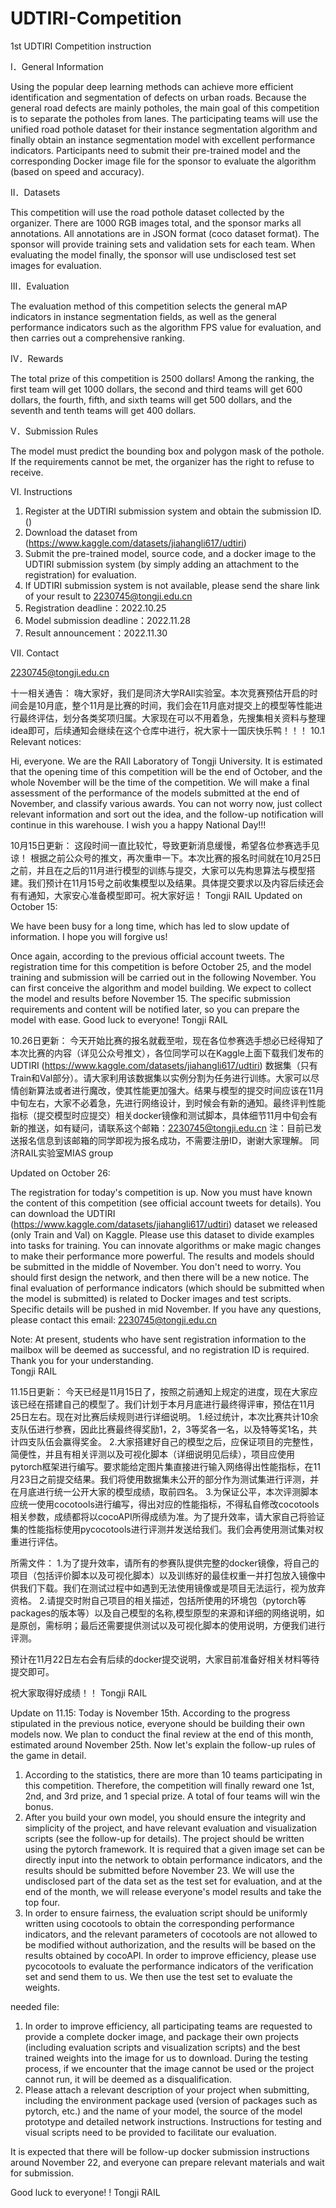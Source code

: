 # UDTIRI-Competition
1st UDTIRI Competition instruction 

I．General Information

  Using the popular deep learning methods can achieve more efficient identification and segmentation of defects on urban roads. Because the general road defects are mainly potholes, the main goal of this competition is to separate the potholes from lanes. The participating teams will use the unified road pothole dataset for their instance segmentation algorithm and finally obtain an instance segmentation model with excellent performance indicators. Participants need to submit their pre-trained model and the corresponding Docker image file for the sponsor to evaluate the algorithm (based on speed and accuracy).

II．Datasets

  This competition will use the road pothole dataset collected by the organizer. There are 1000 RGB images total, and the sponsor marks all annotations. All annotations are in JSON format (coco dataset format). The sponsor will provide training sets and validation sets for each team. When evaluating the model finally, the sponsor will use undisclosed test set images for evaluation.

III．Evaluation

  The evaluation method of this competition selects the general mAP indicators in instance segmentation fields, as well as the general performance indicators such as the algorithm FPS value for evaluation, and then carries out a comprehensive ranking.

IV．Rewards

  The total prize of this competition is 2500 dollars! Among the ranking, the first team will get 1000 dollars, the second and third teams will get 600 dollars, the fourth, fifth, and sixth teams will get 500 dollars, and the seventh and tenth teams will get 400 dollars. 

V．Submission Rules

  The model must predict the bounding box and polygon mask of the pothole. If the requirements cannot be met, the organizer has the right to refuse to receive.

VI. Instructions

1.	Register at the UDTIRI submission system and obtain the submission ID.()
2.	Download the dataset from (https://www.kaggle.com/datasets/jiahangli617/udtiri)
3.	Submit the pre-trained model, source code, and a docker image to the UDTIRI submission system (by simply adding an attachment to the registration) for evaluation.
4.	If UDTIRI submission system is not available, please send the share link of your result to 2230745@tongji.edu.cn
5.  Registration deadline：2022.10.25
6.  Model submission deadline：2022.11.28
7.  Result announcement：2022.11.30

VII. Contact

  2230745@tongji.edu.cn


十一相关通告：
嗨大家好，我们是同济大学RAIl实验室。本次竞赛预估开启的时间会是10月底，整个11月是比赛的时间，我们会在11月底对提交上的模型等性能进行最终评估，划分各类奖项归属。大家现在可以不用着急，先搜集相关资料与整理idea即可，后续通知会继续在这个仓库中进行，祝大家十一国庆快乐鸭！！！
10.1 Relevant notices:

Hi, everyone. We are the RAIl Laboratory of Tongji University. It is estimated that the opening time of this competition will be the end of October, and the whole November will be the time of the competition. We will make a final assessment of the performance of the models submitted at the end of November, and classify various awards. You can not worry now, just collect relevant information and sort out the idea, and the follow-up notification will continue in this warehouse. I wish you a happy National Day!!!


10月15日更新：
这段时间一直比较忙，导致更新消息缓慢，希望各位参赛选手见谅！
根据之前公众号的推文，再次重申一下。本次比赛的报名时间就在10月25日之前，并且在之后的11月进行模型的训练与提交，大家可以先构思算法与模型搭建。我们预计在11月15号之前收集模型以及结果。具体提交要求以及内容后续还会有有通知，大家安心准备模型即可。祝大家好运！
                                                                                 Tongji RAIL
Updated on October 15:

We have been busy for a long time, which has led to slow update of information. I hope you will forgive us!

Once again, according to the previous official account tweets. The registration time for this competition is before October 25, and the model training and submission will be carried out in the following November. You can first conceive the algorithm and model building. We expect to collect the model and results before November 15. The specific submission requirements and content will be notified later, so you can prepare the model with ease. Good luck to everyone!
                                                                                 Tongji RAIL

10.26日更新：
今天开始比赛的报名就截至啦，现在各位参赛选手想必已经得知了本次比赛的内容（详见公众号推文），各位同学可以在Kaggle上面下载我们发布的UDTIRI (https://www.kaggle.com/datasets/jiahangli617/udtiri) 数据集（只有Train和Val部分）。请大家利用该数据集以实例分割为任务进行训练。大家可以尽情创新算法或者进行魔改，使其性能更加强大。结果与模型的提交时间应该在11月中旬左右，大家不必着急，先进行网络设计，到时候会有新的通知。最终评判性能指标（提交模型时应提交）相关docker镜像和测试脚本，具体细节11月中旬会有新的推送，如有疑问，请联系这个邮箱：2230745@tongji.edu.cn
注：目前已发送报名信息到该邮箱的同学即视为报名成功，不需要注册ID，谢谢大家理解。
                                                                                                                同济RAIL实验室MIAS group
                                                                                                                
Updated on October 26:

The registration for today's competition is up. Now you must have known the content of this competition (see official account tweets for details). You can download the UDTIRI (https://www.kaggle.com/datasets/jiahangli617/udtiri) dataset we released (only Train and Val) on Kaggle. Please use this dataset to divide examples into tasks for training. You can innovate algorithms or make magic changes to make their performance more powerful. The results and models should be submitted in the middle of November. You don't need to worry. You should first design the network, and then there will be a new notice. The final evaluation of performance indicators (which should be submitted when the model is submitted) is related to Docker images and test scripts. Specific details will be pushed in mid November. If you have any questions, please contact this email: 2230745@tongji.edu.cn

Note: At present, students who have sent registration information to the mailbox will be deemed as successful, and no registration ID is required. Thank you for your understanding.                                                                                                             
                                                                                 Tongji RAIL

11.15日更新：
今天已经是11月15日了，按照之前通知上规定的进度，现在大家应该已经在搭建自己的模型了。我们计划于本月月底进行最终得评审，预估在11月25日左右。现在对比赛后续规则进行详细说明。
1.经过统计，本次比赛共计10余支队伍进行参赛，因此比赛最终得奖励1，2，3等奖各一名，以及特等奖1名，共计四支队伍会赢得奖金。
2.大家搭建好自己的模型之后，应保证项目的完整性，简便性，并且有相关评测以及可视化脚本（详细说明见后续），项目应使用pytorch框架进行编写。要求能给定图片集直接进行输入网络得出性能指标，在11月23日之前提交结果。我们将使用数据集未公开的部分作为测试集进行评测，并在月底进行统一公开大家的模型成绩，取前四名。
3.为保证公平，本次评测脚本应统一使用cocotools进行编写，得出对应的性能指标，不得私自修改cocotools相关参数，成绩都将以cocoAPI所得成绩为准。为了提升效率，请大家自己将验证集的性能指标使用pycocotools进行评测并发送给我们。我们会再使用测试集对权重进行评估。

所需文件：
1.为了提升效率，请所有的参赛队提供完整的docker镜像，将自己的项目（包括评价脚本以及可视化脚本）以及训练好的最佳权重一并打包放入镜像中供我们下载。我们在测试过程中如遇到无法使用镜像或是项目无法运行，视为放弃资格。
2.请提交时附自己项目的相关描述，包括所使用的环境包（pytorch等packages的版本等）以及自己模型的名称,模型原型的来源和详细的网络说明，如是原创，需标明；最后还需要提供测试以及可视化脚本的使用说明，方便我们进行评测。

预计在11月22日左右会有后续的docker提交说明，大家目前准备好相关材料等待提交即可。

祝大家取得好成绩！！
                                                                                 Tongji RAIL
                                                                                 
Update on 11.15:
Today is November 15th. According to the progress stipulated in the previous notice, everyone should be building their own models now. We plan to conduct the final review at the end of this month, estimated around November 25th. Now let's explain the follow-up rules of the game in detail.
1. According to the statistics, there are more than 10 teams participating in this competition. Therefore, the competition will finally reward one 1st, 2nd, and 3rd prize, and 1 special prize. A total of four teams will win the bonus.
2. After you build your own model, you should ensure the integrity and simplicity of the project, and have relevant evaluation and visualization scripts (see the follow-up for details). The project should be written using the pytorch framework. It is required that a given image set can be directly input into the network to obtain performance indicators, and the results should be submitted before November 23. We will use the undisclosed part of the data set as the test set for evaluation, and at the end of the month, we will release everyone's model results and take the top four.
3. In order to ensure fairness, the evaluation script should be uniformly written using cocotools to obtain the corresponding performance indicators, and the relevant parameters of cocotools are not allowed to be modified without authorization, and the results will be based on the results obtained by cocoAPI. In order to improve efficiency, please use pycocotools to evaluate the performance indicators of the verification set and send them to us. We then use the test set to evaluate the weights.

needed file:
1. In order to improve efficiency, all participating teams are requested to provide a complete docker image, and package their own projects (including evaluation scripts and visualization scripts) and the best trained weights into the image for us to download. During the testing process, if we encounter that the image cannot be used or the project cannot run, it will be deemed as a disqualification.
2. Please attach a relevant description of your project when submitting, including the environment package used (version of packages such as pytorch, etc.) and the name of your model, the source of the model prototype and detailed network instructions. Instructions for testing and visual scripts need to be provided to facilitate our evaluation.

It is expected that there will be follow-up docker submission instructions around November 22, and everyone can prepare relevant materials and wait for submission.

Good luck to everyone! !
                                                                                 Tongji RAIL                                                           
